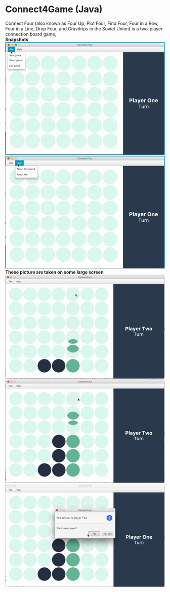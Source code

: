 # Connect4Game (Java)
 Connect Four (also known as Four Up, Plot Four, Find Four, Four in a Row, Four in a Line, Drop Four, and Gravitrips in the Soviet Union) is a two-player connection board game,<br>
 <b>Snapshots</b>
<br>
![](https://github.com/iamketan56/Connect4Game--Java-/blob/master/connect1.PNG)
![](https://github.com/iamketan56/Connect4Game--Java-/blob/master/connect2.PNG)
<br>
<b>These picture are taken on some large screen</b>
<br>
![](https://github.com/iamketan56/Connect4Game--Java-/blob/master/connect3.PNG)
![](https://github.com/iamketan56/Connect4Game--Java-/blob/master/connect4.PNG)
![](https://github.com/iamketan56/Connect4Game--Java-/blob/master/connect5.PNG)

